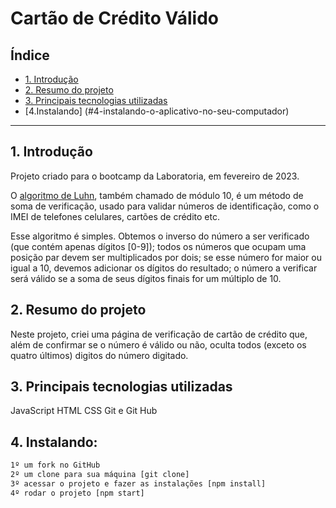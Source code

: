 # Cartão de Crédito Válido

## Índice 

* [1. Introdução](#1-Introdução)
* [2. Resumo do projeto](#2-Resumo-do-projeto)
* [3. Principais tecnologias utilizadas](#3-Principais-tecnologias-utilizadas)
* [4.Instalando] (#4-instalando-o-aplicativo-no-seu-computador)

***

## 1. Introdução

Projeto criado para o bootcamp da Laboratoria, em fevereiro de 2023.

O [algoritmo de Luhn](https://en.wikipedia.org/wiki/Luhn_algorithm), também
chamado de módulo 10, é um método de soma de verificação, usado para validar
números de identificação, como o IMEI de telefones celulares, cartões de crédito
etc.

Esse algoritmo é simples. Obtemos o inverso do número a ser verificado (que
contém apenas dígitos [0-9]); todos os números que ocupam uma posição par devem
ser multiplicados por dois; se esse número for maior ou igual a 10, devemos
adicionar os dígitos do resultado; o número a verificar será válido se a soma de
seus dígitos finais for um múltiplo de 10.

## 2. Resumo do projeto

Neste projeto, criei uma página de verificação de cartão de crédito que, além
de confirmar se o número é válido ou não, oculta todos (exceto os quatro últimos)
digitos do número digitado.

## 3. Principais tecnologias utilizadas
JavaScript
HTML
CSS
Git e Git Hub

## 4. Instalando:

```bash
1º um fork no GitHub
2º um clone para sua máquina [git clone]
3º acessar o projeto e fazer as instalações [npm install]
4º rodar o projeto [npm start]
```
